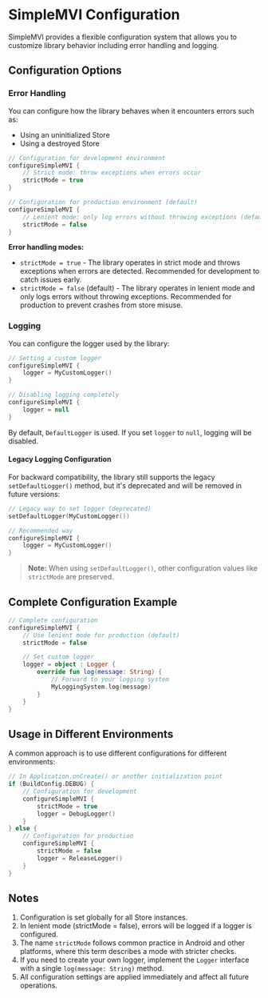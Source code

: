 # SimpleMVI Configuration

SimpleMVI provides a flexible configuration system that allows you to customize library behavior including error handling and logging.

## Configuration Options

### Error Handling

You can configure how the library behaves when it encounters errors such as:

- Using an uninitialized Store
- Using a destroyed Store

```kotlin
// Configuration for development environment
configureSimpleMVI {
    // Strict mode: throw exceptions when errors occur
    strictMode = true
}

// Configuration for production environment (default)
configureSimpleMVI {
    // Lenient mode: only log errors without throwing exceptions (default)
    strictMode = false
}
```

**Error handling modes:**

- `strictMode = true` - The library operates in strict mode and throws exceptions when errors are detected. Recommended for development to catch issues early.
- `strictMode = false` (default) - The library operates in lenient mode and only logs errors without throwing exceptions. Recommended for production to prevent crashes from store misuse.

### Logging

You can configure the logger used by the library:

```kotlin
// Setting a custom logger
configureSimpleMVI {
    logger = MyCustomLogger()
}

// Disabling logging completely
configureSimpleMVI {
    logger = null
}
```

By default, `DefaultLogger` is used. If you set `logger` to `null`, logging will be disabled.

#### Legacy Logging Configuration

For backward compatibility, the library still supports the legacy `setDefaultLogger()` method, but it's deprecated and will be removed in future versions:

```kotlin
// Legacy way to set logger (deprecated)
setDefaultLogger(MyCustomLogger())

// Recommended way
configureSimpleMVI {
    logger = MyCustomLogger()
}
```

> **Note:** When using `setDefaultLogger()`, other configuration values like `strictMode` are preserved.

## Complete Configuration Example

```kotlin
// Complete configuration
configureSimpleMVI {
    // Use lenient mode for production (default)
    strictMode = false

    // Set custom logger
    logger = object : Logger {
        override fun log(message: String) {
            // Forward to your logging system
            MyLoggingSystem.log(message)
        }
    }
}
```

## Usage in Different Environments

A common approach is to use different configurations for different environments:

```kotlin
// In Application.onCreate() or another initialization point
if (BuildConfig.DEBUG) {
    // Configuration for development
    configureSimpleMVI {
        strictMode = true
        logger = DebugLogger()
    }
} else {
    // Configuration for production
    configureSimpleMVI {
        strictMode = false
        logger = ReleaseLogger()
    }
}
```

## Notes

1. Configuration is set globally for all Store instances.
2. In lenient mode (strictMode = false), errors will be logged if a logger is configured.
3. The name `strictMode` follows common practice in Android and other platforms, where this term describes a mode with stricter checks.
4. If you need to create your own logger, implement the `Logger` interface with a single `log(message: String)` method.
5. All configuration settings are applied immediately and affect all future operations.